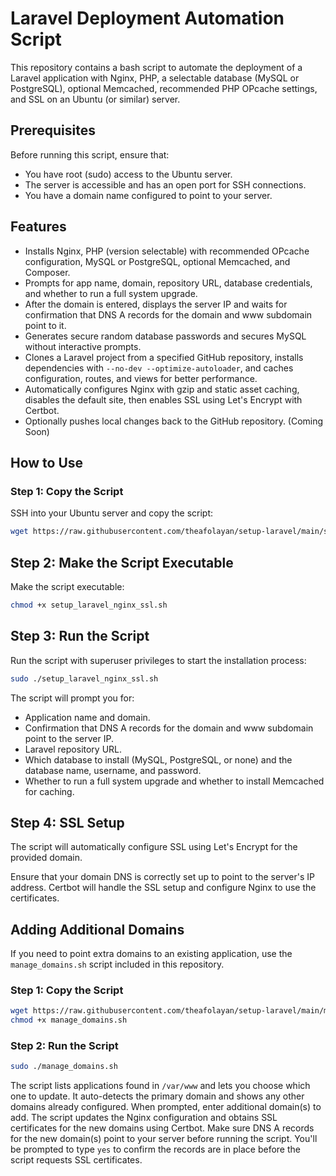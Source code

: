 # Laravel Deployment Automation Script

This repository contains a bash script to automate the deployment of a Laravel application with Nginx, PHP, a selectable database (MySQL or PostgreSQL), optional Memcached, recommended PHP OPcache settings, and SSL on an Ubuntu (or similar) server.

## Prerequisites

Before running this script, ensure that:
- You have root (sudo) access to the Ubuntu server.
- The server is accessible and has an open port for SSH connections.
- You have a domain name configured to point to your server.

## Features

- Installs Nginx, PHP (version selectable) with recommended OPcache configuration, MySQL or PostgreSQL, optional Memcached, and Composer.
- Prompts for app name, domain, repository URL, database credentials, and whether to run a full system upgrade.
- After the domain is entered, displays the server IP and waits for confirmation that DNS A records for the domain and www subdomain point to it.
- Generates secure random database passwords and secures MySQL without interactive prompts.
- Clones a Laravel project from a specified GitHub repository, installs dependencies with `--no-dev --optimize-autoloader`, and caches configuration, routes, and views for better performance.
- Automatically configures Nginx with gzip and static asset caching, disables the default site, then enables SSL using Let's Encrypt with Certbot.
- Optionally pushes local changes back to the GitHub repository. (Coming Soon)

## How to Use

### Step 1: Copy the Script

SSH into your Ubuntu server and copy the script:

```bash
wget https://raw.githubusercontent.com/theafolayan/setup-laravel/main/setup_laravel_nginx_ssl.sh
```

## Step 2: Make the Script Executable
Make the script executable: 

```bash 
chmod +x setup_laravel_nginx_ssl.sh
```
## Step 3: Run the Script
Run the script with superuser privileges to start the installation process:

```bash
sudo ./setup_laravel_nginx_ssl.sh
```
The script will prompt you for:

- Application name and domain.
- Confirmation that DNS A records for the domain and www subdomain point to the server IP.
- Laravel repository URL.
- Which database to install (MySQL, PostgreSQL, or none) and the database name, username, and password.
- Whether to run a full system upgrade and whether to install Memcached for caching.

## Step 4: SSL Setup
The script will automatically configure SSL using Let's Encrypt for the provided domain.

Ensure that your domain DNS is correctly set up to point to the server's IP address. Certbot will handle the SSL setup and configure Nginx to use the certificates.

## Adding Additional Domains

If you need to point extra domains to an existing application, use the `manage_domains.sh` script included in this repository.

### Step 1: Copy the Script

```bash
wget https://raw.githubusercontent.com/theafolayan/setup-laravel/main/manage_domains.sh
chmod +x manage_domains.sh
```

### Step 2: Run the Script

```bash
sudo ./manage_domains.sh
```

The script lists applications found in `/var/www` and lets you choose which one to update. It auto-detects the primary domain and shows any other domains already configured. When prompted, enter additional domain(s) to add. The script updates the Nginx configuration and obtains SSL certificates for the new domains using Certbot.
Make sure DNS A records for the new domain(s) point to your server before running the script. You'll be prompted to type `yes` to confirm the records are in place before the script requests SSL certificates.
